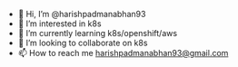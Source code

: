 - 👋 Hi, I’m @harishpadmanabhan93
- 👀 I’m interested in k8s
- 🌱 I’m currently learning k8s/openshift/aws
- 💞️ I’m looking to collaborate on k8s
- 📫 How to reach me harishpadmanabhan93@gmail.com

<!---
harishpadmanabhan93/harishpadmanabhan93 is a ✨ special ✨ repository because its `README.md` (this file) appears on your GitHub profile.
You can click the Preview link to take a look at your changes.
--->
